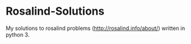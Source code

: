# Rosalind-Solutions
My solutions to rosalind problems (http://rosalind.info/about/) written in python 3.
